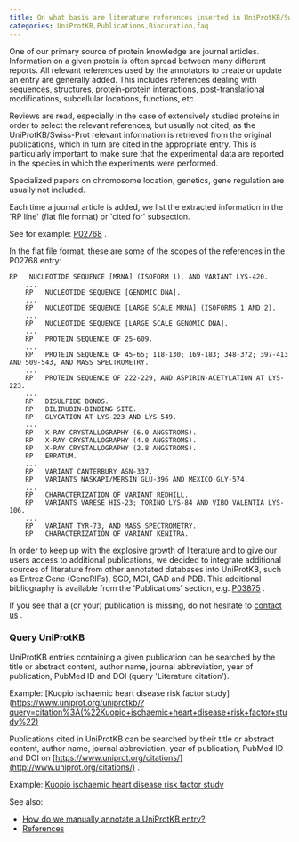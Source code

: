 ```yaml
---
title: On what basis are literature references inserted in UniProtKB/Swiss-Prot entries?
categories: UniProtKB,Publications,Biocuration,faq
---
```


One of our primary source of protein knowledge are journal articles. Information on a given protein is often spread between many different reports. All relevant references used by the annotators to create or update an entry are generally added. This includes references dealing with sequences, structures, protein-protein interactions, post-translational modifications, subcellular locations, functions, etc.

Reviews are read, especially in the case of extensively studied proteins in order to select the relevant references, but usually not cited, as the UniProtKB/Swiss-Prot relevant information is retrieved from the original publications, which in turn are cited in the appropriate entry. This is particularly important to make sure that the experimental data are reported in the species in which the experiments were performed.

Specialized papers on chromosome location, genetics, gene regulation are usually not included.

Each time a journal article is added, we list the extracted information in the 'RP line' (flat file format) or 'cited for' subsection.

See for example: [P02768](http://www.uniprot.org/uniprot/P02768/publications) .

In the flat file format, these are some of the scopes of the references in the P02768 entry:

    RP   NUCLEOTIDE SEQUENCE [MRNA] (ISOFORM 1), AND VARIANT LYS-420.
        ...
        RP   NUCLEOTIDE SEQUENCE [GENOMIC DNA].
        ...
        RP   NUCLEOTIDE SEQUENCE [LARGE SCALE MRNA] (ISOFORMS 1 AND 2).
        ...
        RP   NUCLEOTIDE SEQUENCE [LARGE SCALE GENOMIC DNA].
        ...
        RP   PROTEIN SEQUENCE OF 25-609.
        ...
        RP   PROTEIN SEQUENCE OF 45-65; 118-130; 169-183; 348-372; 397-413 AND 509-543, AND MASS SPECTROMETRY.
        ...
        RP   PROTEIN SEQUENCE OF 222-229, AND ASPIRIN-ACETYLATION AT LYS-223.
        ...
        RP   DISULFIDE BONDS.
        RP   BILIRUBIN-BINDING SITE.
        RP   GLYCATION AT LYS-223 AND LYS-549.
        ...
        RP   X-RAY CRYSTALLOGRAPHY (6.0 ANGSTROMS).
        RP   X-RAY CRYSTALLOGRAPHY (4.0 ANGSTROMS).
        RP   X-RAY CRYSTALLOGRAPHY (2.8 ANGSTROMS).
        RP   ERRATUM.
        ...
        RP   VARIANT CANTERBURY ASN-337.
        RP   VARIANTS NASKAPI/MERSIN GLU-396 AND MEXICO GLY-574.
        ...
        RP   CHARACTERIZATION OF VARIANT REDHILL.
        RP   VARIANTS VARESE HIS-23; TORINO LYS-84 AND VIBO VALENTIA LYS-106.
        ...
        RP   VARIANT TYR-73, AND MASS SPECTROMETRY.
        RP   CHARACTERIZATION OF VARIANT KENITRA.

In order to keep up with the explosive growth of literature and to give our users access to additional publications, we decided to integrate additional sources of literature from other annotated databases into UniProtKB, such as Entrez Gene (GeneRIFs), SGD, MGI, GAD and PDB. This additional bibliography is available from the 'Publications' section, e.g. [P03875](http://www.uniprot.org/uniprot/P03875/publications) .

If you see that a (or your) publication is missing, do not hesitate to [contact us](http://www.uniprot.org/contact) .

### Query UniProtKB

UniProtKB entries containing a given publication can be searched by the title or abstract content, author name, journal abbreviation, year of publication, PubMed ID and DOI (query 'Literature citation').

Example: \[Kuopio ischaemic heart disease risk factor study\](https://www.uniprot.org/uniprotkb/?query=citation%3A(%22Kuopio+ischaemic+heart+disease+risk+factor+study%22)

Publications cited in UniProtKB can be searched by their title or abstract content, author name, journal abbreviation, year of publication, PubMed ID and DOI on [https://www.uniprot.org/citations/](http://www.uniprot.org/citations/) .

Example: [Kuopio ischaemic heart disease risk factor study](http://www.uniprot.org/citations/?query=%22Kuopio+ischaemic+heart+disease+risk+factor+study%22)

See also:

-   [How do we manually annotate a UniProtKB entry?](http://www.uniprot.org/help/manual%5Fcuration)
-   [References](https://www.uniprot.org/help/references)
